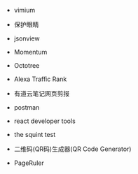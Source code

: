 * vimium
* 保护眼睛
* jsonview
* Momentum
* Octotree
* Alexa Traffic Rank
* 有道云笔记网页剪报


* postman
* react developer tools
* the squint test
* 二维码(QR码)生成器(QR Code Generator)
* PageRuler
